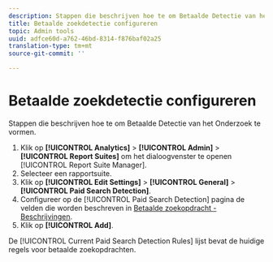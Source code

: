 ```yaml
---
description: Stappen die beschrijven hoe te om Betaalde Detectie van het Onderzoek te vormen.
title: Betaalde zoekdetectie configureren
topic: Admin tools
uuid: adfce60d-a762-46bd-8314-f876baf02a25
translation-type: tm+mt
source-git-commit: ''

---
```



# Betaalde zoekdetectie configureren

Stappen die beschrijven hoe te om Betaalde Detectie van het Onderzoek te vormen.

1. Klik op **[!UICONTROL Analytics]** > **[!UICONTROL Admin]** > **[!UICONTROL Report Suites]** om het dialoogvenster te openen [!UICONTROL Report Suite Manager].
1. Selecteer een rapportsuite.
1. Klik op **[!UICONTROL Edit Settings]** > **[!UICONTROL General]** > **[!UICONTROL Paid Search Detection]**.
1. Configureer op de [!UICONTROL Paid Search Detection] pagina de velden die worden beschreven in [Betaalde zoekopdracht - Beschrijvingen](/help/admin/admin/paid-search-detection/paid-search-detection.md#section_0C2CFA0AF77B47098BE37CB024665D0D).
1. Klik op **[!UICONTROL Add]**.

De [!UICONTROL Current Paid Search Detection Rules] lijst bevat de huidige regels voor betaalde zoekopdrachten.

